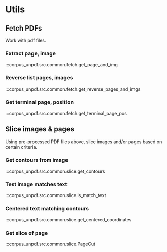 # Utils

## Fetch PDFs

Work with pdf files.

### Extract page, image

:::corpus_unpdf.src.common.fetch.get_page_and_img

### Reverse list pages, images

:::corpus_unpdf.src.common.fetch.get_reverse_pages_and_imgs

### Get terminal page, position

:::corpus_unpdf.src.common.fetch.get_terminal_page_pos

## Slice images & pages

Using pre-processed PDF files above, slice images and/or pages based on certain
criteria.

### Get contours from image

:::corpus_unpdf.src.common.slice.get_contours

### Test image matches text

:::corpus_unpdf.src.common.slice.is_match_text

### Centered text matching contours

:::corpus_unpdf.src.common.slice.get_centered_coordinates

### Get slice of page

:::corpus_unpdf.src.common.slice.PageCut
